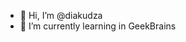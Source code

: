- 👋 Hi, I’m @diakudza
- 🌱 I’m currently learning in GeekBrains

<!---
diakudza/diakudza is a ✨ special ✨ repository because its `README.md` (this file) appears on your GitHub profile.
You can click the Preview link to take a look at your changes.
--->
